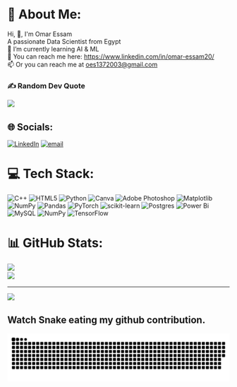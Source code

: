 # 💫 About Me:
Hi, 👋, I'm Omar Essam<br>A passionate Data Scientist from Egypt<br>🌱 I’m currently learning AI & ML<br>💬 You can reach me here: https://www.linkedin.com/in/omar-essam20/<br>📫 Or you can reach me at oes1372003@gmail.com

### ✍️ Random Dev Quote
![](https://quotes-github-readme.vercel.app/api?type=horizontal&theme=radical)

## 🌐 Socials:
[![LinkedIn](https://img.shields.io/badge/LinkedIn-%230077B5.svg?logo=linkedin&logoColor=white)](https://linkedin.com/in/https://www.linkedin.com/in/omar-essam20/) [![email](https://img.shields.io/badge/Email-D14836?logo=gmail&logoColor=white)](mailto:oes1372003@gmail.com) 

# 💻 Tech Stack:
![C++](https://img.shields.io/badge/c++-%2300599C.svg?style=for-the-badge&logo=c%2B%2B&logoColor=white) ![HTML5](https://img.shields.io/badge/html5-%23E34F26.svg?style=for-the-badge&logo=html5&logoColor=white) ![Python](https://img.shields.io/badge/python-3670A0?style=for-the-badge&logo=python&logoColor=ffdd54) ![Canva](https://img.shields.io/badge/Canva-%2300C4CC.svg?style=for-the-badge&logo=Canva&logoColor=white) ![Adobe Photoshop](https://img.shields.io/badge/adobe%20photoshop-%2331A8FF.svg?style=for-the-badge&logo=adobe%20photoshop&logoColor=white) ![Matplotlib](https://img.shields.io/badge/Matplotlib-%23ffffff.svg?style=for-the-badge&logo=Matplotlib&logoColor=black) ![NumPy](https://img.shields.io/badge/numpy-%23013243.svg?style=for-the-badge&logo=numpy&logoColor=white) ![Pandas](https://img.shields.io/badge/pandas-%23150458.svg?style=for-the-badge&logo=pandas&logoColor=white) ![PyTorch](https://img.shields.io/badge/PyTorch-%23EE4C2C.svg?style=for-the-badge&logo=PyTorch&logoColor=white) ![scikit-learn](https://img.shields.io/badge/scikit--learn-%23F7931E.svg?style=for-the-badge&logo=scikit-learn&logoColor=white) ![Postgres](https://img.shields.io/badge/postgres-%23316192.svg?style=for-the-badge&logo=postgresql&logoColor=white) ![Power Bi](https://img.shields.io/badge/power_bi-F2C811?style=for-the-badge&logo=powerbi&logoColor=black) ![MySQL](https://img.shields.io/badge/mysql-4479A1.svg?style=for-the-badge&logo=mysql&logoColor=white) ![NumPy](https://img.shields.io/badge/numpy-%23013243.svg?style=for-the-badge&logo=numpy&logoColor=white) ![TensorFlow](https://img.shields.io/badge/TensorFlow-%23FF6F00.svg?style=for-the-badge&logo=TensorFlow&logoColor=white)
# 📊 GitHub Stats:
![](https://github-readme-stats.vercel.app/api?username=OmarEssam-20&theme=dark&hide_border=false&include_all_commits=false&count_private=false)<br/>
![](https://nirzak-streak-stats.vercel.app/?user=OmarEssam-20&theme=dark&hide_border=false)<br/>



---
[![](https://visitcount.itsvg.in/api?id=OmarEssam-20&icon=0&color=0)](https://visitcount.itsvg.in)

<!-- Proudly created with GPRM ( https://gprm.itsvg.in ) -->
## Watch Snake eating my github contribution.

<picture>
  <source media="(prefers-color-scheme: dark)" srcset="https://raw.githubusercontent.com/OmarEssam-20/OmarEssam-20/output/github-snake-dark.svg" />
  <source media="(prefers-color-scheme: light)" srcset="https://raw.githubusercontent.com/OmarEssam-20/OmarEssam-20/output/github-snake.svg" />
  <img alt="github-snake" src="https://raw.githubusercontent.com/OmarEssam-20/OmarEssam-20/output/github-snake.svg" />
</picture>
